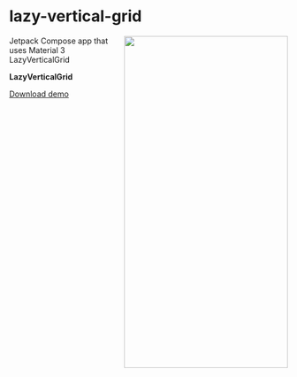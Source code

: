 # lazy-vertical-grid

<img align="right" width="296" height="600"  src="https://github.com/raheemadamboev/lazy-vertical-grid/blob/master/banner.gif" />

Jetpack Compose app that uses Material 3 LazyVerticalGrid

**LazyVerticalGrid**

<a href="https://github.com/raheemadamboev/lazy-vertical-grid/blob/master/app-debug.apk">Download demo</a>
